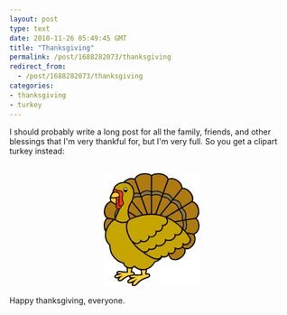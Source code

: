 ```yaml
---
layout: post
type: text
date: 2010-11-26 05:49:45 GMT
title: "Thanksgiving"
permalink: /post/1688282073/thanksgiving
redirect_from: 
  - /post/1688282073/thanksgiving
categories:
- thanksgiving
- turkey
---
```

<p>I should probably write a long post for all the family, friends, and other blessings that I'm very thankful for, but I'm very full. So you get a clipart turkey instead:<br><br></p><div style="text-align:center"><figure data-orig-height="200" data-orig-width="170"><img src="/assets/images/df20999a49e5457c725d6e3f4599ecfe3fc56b99.gif" data-orig-height="200" data-orig-width="170"></figure></div>
Happy thanksgiving, everyone.
